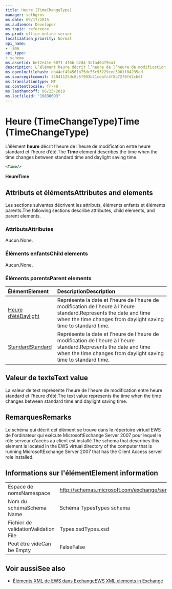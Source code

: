 ```yaml
---
title: Heure (TimeChangeType)
manager: sethgros
ms.date: 09/17/2015
ms.audience: Developer
ms.topic: reference
ms.prod: office-online-server
localization_priority: Normal
api_name:
- Time
api_type:
- schema
ms.assetid: be12e41e-6871-4f6b-b2d4-3dfa404f9ea1
description: L’élément heure décrit l’heure de l’heure de modification entre heure standard et l’heure d’été.
ms.openlocfilehash: db44ef494561b75dc55c93229cec3901f04235ad
ms.sourcegitcommit: 34041125dc8c5f993b21cebfc4f8b72f0fd2cb6f
ms.translationtype: MT
ms.contentlocale: fr-FR
ms.lasthandoff: 06/25/2018
ms.locfileid: "19838693"
---
```

# <a name="time-timechangetype"></a><span data-ttu-id="8a9c9-103">Heure (TimeChangeType)</span><span class="sxs-lookup"><span data-stu-id="8a9c9-103">Time (TimeChangeType)</span></span>

<span data-ttu-id="8a9c9-104">L’élément **heure** décrit l’heure de l’heure de modification entre heure standard et l’heure d’été.</span><span class="sxs-lookup"><span data-stu-id="8a9c9-104">The **Time** element describes the time when the time changes between standard time and daylight saving time.</span></span> 
  
```xml
<Time/>
```

 <span data-ttu-id="8a9c9-105">**Heure**</span><span class="sxs-lookup"><span data-stu-id="8a9c9-105">**Time**</span></span>
## <a name="attributes-and-elements"></a><span data-ttu-id="8a9c9-106">Attributs et éléments</span><span class="sxs-lookup"><span data-stu-id="8a9c9-106">Attributes and elements</span></span>

<span data-ttu-id="8a9c9-107">Les sections suivantes décrivent les attributs, éléments enfants et éléments parents.</span><span class="sxs-lookup"><span data-stu-id="8a9c9-107">The following sections describe attributes, child elements, and parent elements.</span></span>
  
### <a name="attributes"></a><span data-ttu-id="8a9c9-108">Attributs</span><span class="sxs-lookup"><span data-stu-id="8a9c9-108">Attributes</span></span>

<span data-ttu-id="8a9c9-109">Aucun.</span><span class="sxs-lookup"><span data-stu-id="8a9c9-109">None.</span></span>
  
### <a name="child-elements"></a><span data-ttu-id="8a9c9-110">Éléments enfants</span><span class="sxs-lookup"><span data-stu-id="8a9c9-110">Child elements</span></span>

<span data-ttu-id="8a9c9-111">Aucun.</span><span class="sxs-lookup"><span data-stu-id="8a9c9-111">None.</span></span>
  
### <a name="parent-elements"></a><span data-ttu-id="8a9c9-112">Éléments parents</span><span class="sxs-lookup"><span data-stu-id="8a9c9-112">Parent elements</span></span>

|<span data-ttu-id="8a9c9-113">**Élément**</span><span class="sxs-lookup"><span data-stu-id="8a9c9-113">**Element**</span></span>|<span data-ttu-id="8a9c9-114">**Description**</span><span class="sxs-lookup"><span data-stu-id="8a9c9-114">**Description**</span></span>|
|:-----|:-----|
|[<span data-ttu-id="8a9c9-115">Heure d’été</span><span class="sxs-lookup"><span data-stu-id="8a9c9-115">Daylight</span></span>](daylight.md) <br/> |<span data-ttu-id="8a9c9-116">Représente la date et l’heure de l’heure de modification de l’heure à l’heure standard.</span><span class="sxs-lookup"><span data-stu-id="8a9c9-116">Represents the date and time when the time changes from daylight saving time to standard time.</span></span>  <br/> |
|[<span data-ttu-id="8a9c9-117">Standard</span><span class="sxs-lookup"><span data-stu-id="8a9c9-117">Standard</span></span>](standard.md) <br/> |<span data-ttu-id="8a9c9-118">Représente la date et l’heure de l’heure de modification de l’heure à l’heure standard.</span><span class="sxs-lookup"><span data-stu-id="8a9c9-118">Represents the date and time when the time changes from daylight saving time to standard time.</span></span>  <br/> |
   
## <a name="text-value"></a><span data-ttu-id="8a9c9-119">Valeur de texte</span><span class="sxs-lookup"><span data-stu-id="8a9c9-119">Text value</span></span>

<span data-ttu-id="8a9c9-120">La valeur de text représente l’heure de l’heure de modification entre heure standard et l’heure d’été.</span><span class="sxs-lookup"><span data-stu-id="8a9c9-120">The text value represents the time when the time changes between standard time and daylight saving time.</span></span>
  
## <a name="remarks"></a><span data-ttu-id="8a9c9-121">Remarques</span><span class="sxs-lookup"><span data-stu-id="8a9c9-121">Remarks</span></span>

<span data-ttu-id="8a9c9-122">Le schéma qui décrit cet élément se trouve dans le répertoire virtuel EWS de l'ordinateur qui exécute MicrosoftExchange Server 2007 pour lequel le rôle serveur d'accès au client est installé.</span><span class="sxs-lookup"><span data-stu-id="8a9c9-122">The schema that describes this element is located in the EWS virtual directory of the computer that is running MicrosoftExchange Server 2007 that has the Client Access server role installed.</span></span>
  
## <a name="element-information"></a><span data-ttu-id="8a9c9-123">Informations sur l'élément</span><span class="sxs-lookup"><span data-stu-id="8a9c9-123">Element information</span></span>

|||
|:-----|:-----|
|<span data-ttu-id="8a9c9-124">Espace de noms</span><span class="sxs-lookup"><span data-stu-id="8a9c9-124">Namespace</span></span>  <br/> |http://schemas.microsoft.com/exchange/services/2006/types  <br/> |
|<span data-ttu-id="8a9c9-125">Nom du schéma</span><span class="sxs-lookup"><span data-stu-id="8a9c9-125">Schema Name</span></span>  <br/> |<span data-ttu-id="8a9c9-126">Schéma Types</span><span class="sxs-lookup"><span data-stu-id="8a9c9-126">Types schema</span></span>  <br/> |
|<span data-ttu-id="8a9c9-127">Fichier de validation</span><span class="sxs-lookup"><span data-stu-id="8a9c9-127">Validation File</span></span>  <br/> |<span data-ttu-id="8a9c9-128">Types.xsd</span><span class="sxs-lookup"><span data-stu-id="8a9c9-128">Types.xsd</span></span>  <br/> |
|<span data-ttu-id="8a9c9-129">Peut être vide</span><span class="sxs-lookup"><span data-stu-id="8a9c9-129">Can be Empty</span></span>  <br/> |<span data-ttu-id="8a9c9-130">False</span><span class="sxs-lookup"><span data-stu-id="8a9c9-130">False</span></span>  <br/> |
   
## <a name="see-also"></a><span data-ttu-id="8a9c9-131">Voir aussi</span><span class="sxs-lookup"><span data-stu-id="8a9c9-131">See also</span></span>



- [<span data-ttu-id="8a9c9-132">Éléments XML de EWS dans Exchange</span><span class="sxs-lookup"><span data-stu-id="8a9c9-132">EWS XML elements in Exchange</span></span>](ews-xml-elements-in-exchange.md)

